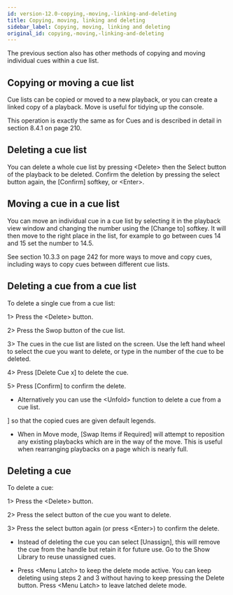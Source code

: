 ```yaml
---
id: version-12.0-copying,-moving,-linking-and-deleting
title: Copying, moving, linking and deleting
sidebar_label: Copying, moving, linking and deleting
original_id: copying,-moving,-linking-and-deleting
---
```


The previous section also has other methods of copying and moving
individual cues within a cue list.

Copying or moving a cue list
----------------------------

Cue lists can be copied or moved to a new playback, or you can create a
linked copy of a playback. Move is useful for tidying up the console.

This operation is exactly the same as for Cues and is described in
detail in section 8.4.1 on page 210.

Deleting a cue list
-------------------

You can delete a whole cue list by pressing \<Delete\> then the Select
button of the playback to be deleted. Confirm the deletion by pressing
the select button again, the \[Confirm\] softkey, or \<Enter\>.

Moving a cue in a cue list
--------------------------

You can move an individual cue in a cue list by selecting it in the
playback view window and changing the number using the \[Change to\]
softkey. It will then move to the right place in the list, for example
to go between cues 14 and 15 set the number to 14.5.

See section 10.3.3 on page 242 for more ways to move and copy cues,
including ways to copy cues between different cue lists.

Deleting a cue from a cue list
------------------------------

To delete a single cue from a cue list:

1\> Press the \<Delete\> button.

2\> Press the Swop button of the cue list.

3\> The cues in the cue list are listed on the screen. Use the left hand
wheel to select the cue you want to delete, or type in the number of the
cue to be deleted.

4\> Press \[Delete Cue x\] to delete the cue.

5\> Press \[Confirm\] to confirm the delete.

-   Alternatively you can use the \<Unfold\> function to delete a cue
    from a cue list.


\] so that the copied cues are given default legends.

-   When in Move mode, \[Swap Items if Required\] will attempt to
    reposition any existing playbacks which are in the way of the move.
    This is useful when rearranging playbacks on a page which is nearly
    full.

Deleting a cue
--------------

To delete a cue:

1\> Press the \<Delete\> button.

2\> Press the select button of the cue you want to delete.

3\> Press the select button again (or press \<Enter\>) to confirm the
delete.

-   Instead of deleting the cue you can select \[Unassign\], this will
    remove the cue from the handle but retain it for future use. Go to
    the Show Library to reuse unassigned cues.

-   Press \<Menu Latch\> to keep the delete mode active. You can keep
    deleting using steps 2 and 3 without having to keep pressing the
    Delete button. Press \<Menu Latch\> to leave latched delete mode.


